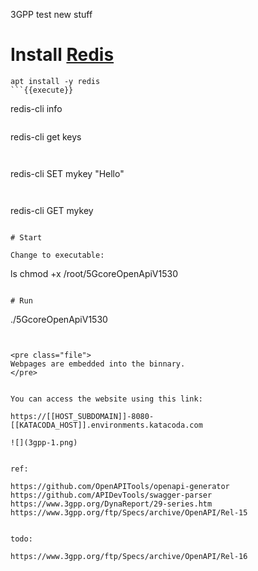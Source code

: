 3GPP test new stuff


# Install [Redis](https://redis.io/)
```
apt install -y redis
```{{execute}}

```
redis-cli info
```{{execute}}

```
redis-cli get keys
```{{execute}}


```
redis-cli SET mykey "Hello"
```{{execute}}


```
redis-cli GET mykey
```{{execute}}

# Start

Change to executable:
```
ls
chmod +x /root/5GcoreOpenApiV1530 
```{{execute}}

# Run
```
./5GcoreOpenApiV1530 
```{{execute}}


<pre class="file">
Webpages are embedded into the binnary.
</pre>


You can access the website using this link:

https://[[HOST_SUBDOMAIN]]-8080-[[KATACODA_HOST]].environments.katacoda.com

![](3gpp-1.png)


ref:

https://github.com/OpenAPITools/openapi-generator
https://github.com/APIDevTools/swagger-parser
https://www.3gpp.org/DynaReport/29-series.htm
https://www.3gpp.org/ftp/Specs/archive/OpenAPI/Rel-15


todo:

https://www.3gpp.org/ftp/Specs/archive/OpenAPI/Rel-16
